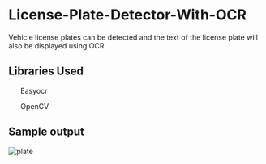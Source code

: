 # License-Plate-Detector-With-OCR
Vehicle license plates can be detected and the text of the license plate will also be displayed using OCR
## Libraries Used
<ul> Easyocr</ul>
<ul> OpenCV</ul>

## Sample output 
![plate](https://github.com/Jamal-Ahmed-Khan/License-Plate-Detector-With-OCR/assets/97934051/7f877f7d-d7a6-42e4-b9e0-048f91151360)
